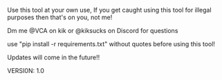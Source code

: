 Use this tool at your own use, If you get caught using this tool for illegal purposes then that's on you, not me!

Dm me @VCA on kik or @kiksucks on Discord for questions

use "pip install -r requirements.txt" without quotes before using this tool!

Updates will come in the future!!

VERSI0N: 1.0
